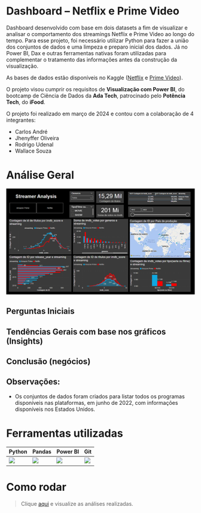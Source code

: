 # Dashboard – Netflix e Prime Video

﻿Dashboard desenvolvido com base em dois datasets a fim de visualizar e analisar o comportamento dos streamings Netflix e Prime Video ao longo do tempo. Para esse projeto, foi necessário utilizar Python para fazer a união dos conjuntos de dados e uma limpeza e preparo inicial dos dados. Já no Power BI, Dax e outras ferramentas nativas foram utilizadas para complementar o tratamento das informações antes da construção da visualização.
 
As bases de dados estão disponíveis no Kaggle ([Netflix](https://www.kaggle.com/datasets/victorsoeiro/netflix-tv-shows-and-movies?select=titles.csv) e [Prime Video](https://www.kaggle.com/datasets/victorsoeiro/amazon-prime-tv-shows-and-movies?select=titles.csv)).

O projeto visou cumprir os requisitos de **Visualização com Power BI**, do bootcamp de Ciência de Dados da **Ada Tech**, patrocinado pelo **Potência Tech**, do **iFood**. 

O projeto foi realizado em março de 2024 e contou com a colaboração de 4 integrantes:
* Carlos André
* Jhenyffer Oliveira
* Rodrigo Udenal
* Wallace Souza

# Análise Geral
![Gráfico 1](Graficos/1.png)


## Perguntas Iniciais


## Tendências Gerais com base nos gráficos (Insights)


## Conclusão (negócios)



## Observações:
+ Os conjuntos de dados foram criados para listar todos os programas disponíveis nas plataformas, em junho de 2022, com informações disponíveis nos Estados Unidos.


# Ferramentas utilizadas

| Python | Pandas | Power BI | Git | 
| ------ | ------ | -------- | --- | 
| <img src="https://s3.dualstack.us-east-2.amazonaws.com/pythondotorg-assets/media/files/python-logo-only.svg" width="100"> | <img src="https://upload.wikimedia.org/wikipedia/commons/e/ed/Pandas_logo.svg" width="180"> | <img src="https://upload.wikimedia.org/wikipedia/commons/c/cf/New_Power_BI_Logo.svg" width="110"> | <img src="https://git-scm.com/images/logos/downloads/Git-Icon-1788C.svg" width="100"> |

# Como rodar

> Clique [aqui](https://github.com/JhenyfferOliveira/Projeto-PowerBI-Ada/blob/main/dataset.ipynb) e visualize as análises realizadas.
